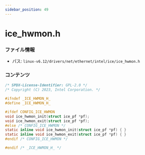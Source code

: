 ```yaml
---
sidebar_position: 49
---
```

# ice_hwmon.h

### ファイル情報

- パス: `linux-v6.12/drivers/net/ethernet/intel/ice/ice_hwmon.h`

### コンテンツ

```h
/* SPDX-License-Identifier: GPL-2.0 */
/* Copyright (C) 2023, Intel Corporation. */

#ifndef _ICE_HWMON_H_
#define _ICE_HWMON_H_

#ifdef CONFIG_ICE_HWMON
void ice_hwmon_init(struct ice_pf *pf);
void ice_hwmon_exit(struct ice_pf *pf);
#else /* CONFIG_ICE_HWMON */
static inline void ice_hwmon_init(struct ice_pf *pf) { }
static inline void ice_hwmon_exit(struct ice_pf *pf) { }
#endif /* CONFIG_ICE_HWMON */

#endif /* _ICE_HWMON_H_ */

```
